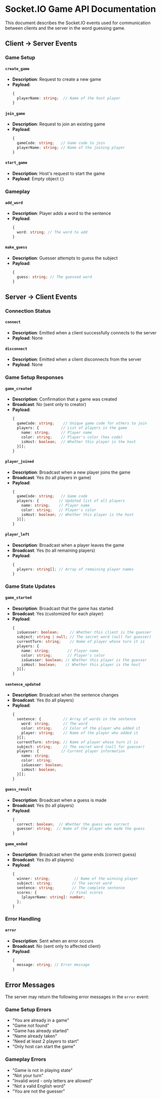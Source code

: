 # Socket.IO Game API Documentation

This document describes the Socket.IO events used for communication between clients and the server in the word guessing game.

## Client → Server Events

### Game Setup
#### `create_game`
- **Description**: Request to create a new game
- **Payload**:
  ```typescript
  {
    playerName: string;  // Name of the host player
  }
  ```

#### `join_game`
- **Description**: Request to join an existing game
- **Payload**:
  ```typescript
  {
    gameCode: string;   // Game code to join
    playerName: string; // Name of the joining player
  }
  ```

#### `start_game`
- **Description**: Host's request to start the game
- **Payload**: Empty object `{}`

### Gameplay
#### `add_word`
- **Description**: Player adds a word to the sentence
- **Payload**:
  ```typescript
  {
    word: string; // The word to add
  }
  ```

#### `make_guess`
- **Description**: Guesser attempts to guess the subject
- **Payload**:
  ```typescript
  {
    guess: string; // The guessed word
  }
  ```

## Server → Client Events

### Connection Status
#### `connect`
- **Description**: Emitted when a client successfully connects to the server
- **Payload**: None

#### `disconnect`
- **Description**: Emitted when a client disconnects from the server
- **Payload**: None

### Game Setup Responses
#### `game_created`
- **Description**: Confirmation that a game was created
- **Broadcast**: No (sent only to creator)
- **Payload**:
  ```typescript
  {
    gameCode: string;    // Unique game code for others to join
    players: {          // List of players in the game
      name: string;     // Player name
      color: string;    // Player's color (hex code)
      isHost: boolean;  // Whether this player is the host
    }[];
  }
  ```

#### `player_joined`
- **Description**: Broadcast when a new player joins the game
- **Broadcast**: Yes (to all players in game)
- **Payload**:
  ```typescript
  {
    gameCode: string;   // Game code
    players: {         // Updated list of all players
      name: string;    // Player name
      color: string;   // Player's color
      isHost: boolean; // Whether this player is the host
    }[];
  }
  ```

#### `player_left`
- **Description**: Broadcast when a player leaves the game
- **Broadcast**: Yes (to all remaining players)
- **Payload**:
  ```typescript
  {
    players: string[]; // Array of remaining player names
  }
  ```

### Game State Updates
#### `game_started`
- **Description**: Broadcast that the game has started
- **Broadcast**: Yes (customized for each player)
- **Payload**:
  ```typescript
  {
    isGuesser: boolean;     // Whether this client is the guesser
    subject: string | null; // The secret word (null for guesser)
    currentTurn: string;    // Name of player whose turn it is
    players: {
      name: string;        // Player name
      color: string;       // Player's color
      isGuesser: boolean; // Whether this player is the guesser
      isHost: boolean;    // Whether this player is the host
    }[];
  }
  ```

#### `sentence_updated`
- **Description**: Broadcast when the sentence changes
- **Broadcast**: Yes (to all players)
- **Payload**:
  ```typescript
  {
    sentence: {          // Array of words in the sentence
      word: string;      // The word
      color: string;     // Color of the player who added it
      player: string;    // Name of the player who added it
    }[];
    currentTurn: string; // Name of player whose turn it is
    subject: string;     // The secret word (null for guesser)
    players: {          // Current player information
      name: string;
      color: string;
      isGuesser: boolean;
      isHost: boolean;
    }[];
  }
  ```

#### `guess_result`
- **Description**: Broadcast when a guess is made
- **Broadcast**: Yes (to all players)
- **Payload**:
  ```typescript
  {
    correct: boolean;  // Whether the guess was correct
    guesser: string;  // Name of the player who made the guess
  }
  ```

#### `game_ended`
- **Description**: Broadcast when the game ends (correct guess)
- **Broadcast**: Yes (to all players)
- **Payload**:
  ```typescript
  {
    winner: string;           // Name of the winning player
    subject: string;         // The secret word
    sentence: string;        // The complete sentence
    scores: {               // Final scores
      [playerName: string]: number;
    };
  }
  ```

### Error Handling
#### `error`
- **Description**: Sent when an error occurs
- **Broadcast**: No (sent only to affected client)
- **Payload**:
  ```typescript
  {
    message: string; // Error message
  }
  ```

## Error Messages
The server may return the following error messages in the `error` event:

### Game Setup Errors
- "You are already in a game"
- "Game not found"
- "Game has already started"
- "Name already taken"
- "Need at least 2 players to start"
- "Only host can start the game"

### Gameplay Errors
- "Game is not in playing state"
- "Not your turn"
- "Invalid word - only letters are allowed"
- "Not a valid English word"
- "You are not the guesser"
  
